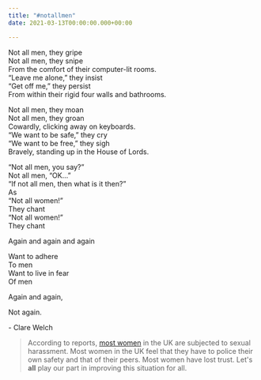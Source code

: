 ```yaml
---
title: "#notallmen"
date: 2021-03-13T00:00:00.000+00:00

---
```

Not all men, they gripe  
Not all men, they snipe  
From the comfort of their computer-lit rooms.  
“Leave me alone,” they insist  
“Get off me,” they persist  
From within their rigid four walls and bathrooms.

Not all men, they moan  
Not all men, they groan  
Cowardly, clicking away on keyboards.  
“We want to be safe,” they cry  
“We want to be free,” they sigh  
Bravely, standing up in the House of Lords.

“Not all men, you say?”  
Not all men, “OK…”  
“If not all men, then what is it then?”  
As  
“Not all women!”  
They chant  
“Not all women!”  
They chant

Again and again and again

Want to adhere  
To men  
Want to live in fear  
Of men

Again and again,

Not again.

\- Clare Welch

> According to reports, [most women](https://www.theguardian.com/world/2021/mar/10/almost-all-young-women-in-the-uk-have-been-sexually-harassed-survey-finds) in the UK are subjected to sexual harassment. Most women in the UK feel that they have to police their own safety and that of their peers. Most women have lost trust. Let's **all** play our part in improving this situation for all.